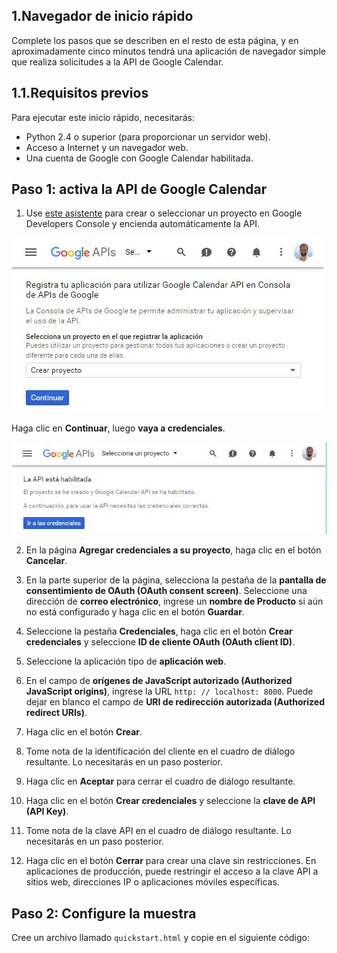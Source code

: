1.Navegador de inicio rápido
------------------------------

Complete los pasos que se describen en el resto de esta página, y en aproximadamente cinco minutos tendrá una aplicación de navegador simple que realiza solicitudes a la API de Google Calendar.

1.1.Requisitos previos
-----------------------

Para ejecutar este inicio rápido, necesitarás:
* Python 2.4 o superior (para proporcionar un servidor web).
* Acceso a Internet y un navegador web.
* Una cuenta de Google con Google Calendar habilitada.

## Paso 1: activa la API de Google Calendar

1. Use [este asistente](https://console.developers.google.com/start/api?id=calendar) para crear o seleccionar un proyecto en Google Developers Console y encienda automáticamente la API. 

![GoogleCalendarAPI_JavaScript_01](https://github.com/HecFranco/Apuntes/blob/master/capture/GoogleCalendarAPI_JavaScript_01.jpg)

Haga clic en **Continuar**, luego **vaya a credenciales**.

![GoogleCalendarAPI_JavaScript_02](https://github.com/HecFranco/Apuntes/blob/master/capture/GoogleCalendarAPI_JavaScript_02.jpg)

2. En la página **Agregar credenciales a su proyecto**, haga clic en el botón **Cancelar**.

3. En la parte superior de la página, selecciona la pestaña de la **pantalla de consentimiento de OAuth (OAuth consent screen)**. Seleccione una dirección de **correo electrónico**, ingrese un **nombre de Producto** si aún no está configurado y haga clic en el botón **Guardar**.
4. Seleccione la pestaña **Credenciales**, haga clic en el botón **Crear credenciales** y seleccione **ID de cliente OAuth (OAuth client ID)**.
5. Seleccione la aplicación tipo de **aplicación web**.
6. En el campo de **orígenes de JavaScript autorizado (Authorized JavaScript origins)**, ingrese la URL `http: // localhost: 8000`. Puede dejar en blanco el campo de **URI de redirección autorizada (Authorized redirect URIs)**.
7. Haga clic en el botón **Crear**.
8. Tome nota de la identificación del cliente en el cuadro de diálogo resultante. Lo necesitarás en un paso posterior.
9. Haga clic en **Aceptar** para cerrar el cuadro de diálogo resultante.
10. Haga clic en el botón **Crear credenciales** y seleccione la **clave de API (API Key)**.
11. Tome nota de la clave API en el cuadro de diálogo resultante. Lo necesitarás en un paso posterior.
12. Haga clic en el botón **Cerrar** para crear una clave sin restricciones. En aplicaciones de producción, puede restringir el acceso a la clave API a sitios web, direcciones IP o aplicaciones móviles específicas.

## Paso 2: Configure la muestra

Cree un archivo llamado `quickstart.html` y copie en el siguiente código:
